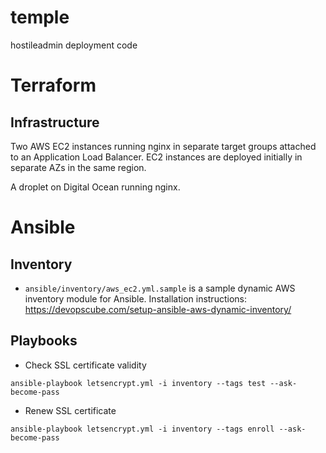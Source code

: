# temple

hostileadmin deployment code

# Terraform

## Infrastructure

Two AWS EC2 instances running nginx in separate target groups attached to an Application Load Balancer. EC2 instances are deployed initially in separate AZs in the same region.

A droplet on Digital Ocean running nginx.

# Ansible

## Inventory

* `ansible/inventory/aws_ec2.yml.sample` is a sample dynamic AWS inventory module for Ansible. Installation instructions: https://devopscube.com/setup-ansible-aws-dynamic-inventory/

## Playbooks

* Check SSL certificate validity

```
ansible-playbook letsencrypt.yml -i inventory --tags test --ask-become-pass
```

* Renew SSL certificate

```
ansible-playbook letsencrypt.yml -i inventory --tags enroll --ask-become-pass
```
